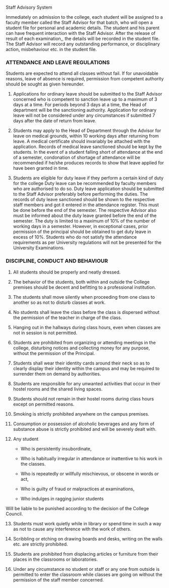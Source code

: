 Staff Advisory System

Immediately on admission to the college, each student will be assigned to a faculty member called the Staff Advisor for that batch, who will open a student file for personal and academic details. The student and his parent can have frequent interaction with the Staff Advisor. After the release of result of each examination,, the details will be recorded in the student file. The Staff Advisor will record any outstanding performance, or disciplinary action, misbehaviour etc. in the student file.

### ATTENDANCE AND LEAVE REGULATIONS

Students are expected to attend all classes without fail. If for unavoidable reasons, leave of absence is required, permission from competent authority should be sought as given hereunder.

1.  Applications for ordinary leave should be submitted to the Staff Advisor concerned who is competent to sanction leave up to a maximum of 3 days at a time. For periods beyond 3 days at a time, the Head of department will be the sanctioning authority. Application for ordinary leave will not be considered under any circumstances if submitted 7 days after the date of return from leave.
    
2.  Students may apply to the Head of Department through the Advisor for leave on medical grounds, within 10 working days after returning from leave. A medical certificate should invariably be attached with the application. Records of medical leave sanctioned should be kept by the students. In the event of a student falling short of attendance at the end of a semester, condonation of shortage of attendance will be recommended if he/she produces records to show that leave applied for have been granted in time.
    
3.  Students are eligible for duty leave if they perform a certain kind of duty for the college Duty leave can be recommended by faculty members who are authorised to do so. Duty leave application should be submitted to the Staff Advisor preferably before performing the duties. The records of duty leave sanctioned should be shown to the respective staff members and got it entered in the attendance register. This must be done before the end of the semester. The respective Advisor also must be informed about the duty leave granted before the end of the semester. The duty is limited to a maximum of 10% of the number of working days in a semester. However, in exceptional cases, prior permission of the principal should be obtained to get duty leave in excess of 10%. Students who do not satisfy the attendance requirements as per University regulations will not be presented for the University Examinations.
    

### DISCIPLINE, CONDUCT AND BEHAVIOUR

1.  All students should be properly and neatly dressed.
    
2.  The behavior of the students, both within and outside the College premises should be decent and befitting to a professional institution.
    
3.  The students shall move silently when proceeding from one class to another so as not to disturb classes at work.
    
4.  No students shall leave the class before the class is dispersed without the permission of the teacher in charge of the class.
    
5.  Hanging out in the hallways during class hours, even when classes are not in session is not permitted.
    
6.  Students are prohibited from organizing or attending meetings in the college, disturbing notices and collecting money for any purpose, without the permission of the Principal.
    
7.  Students shall wear their identity cards around their neck so as to clearly display their identity within the campus and may be required to surrender them on demand by authorities.
    
8.  Students are responsible for any unwanted activities that occur in their hostel rooms and the shared living spaces.
    
9.  Students should not remain in their hostel rooms during class hours except on permitted reasons.
    
10.  Smoking is strictly prohibited anywhere on the campus premises.
    
11.  Consumption or possession of alcoholic beverages and any form of substance abuse is strictly prohibited and will be severely dealt with.
    
12.  Any student

       - Who is persistently insubordinate,
            
       - Who is habitually irregular in attendance or inattentive to his work in the classes.
            
       - Who is repeatedly or willfully mischievous, or obscene in words or act,
            
       - Who is guilty of fraud or malpractices at examinations,
            
       - Who indulges in ragging junior students
        
   Will be liable to be punished according to the decision of the College Council.
    
13.  Students must work quietly while in library or spend time in such a way as not to cause any interference with the work of others.
    
14.  Scribbling or etching on drawing boards and desks, writing on the walls etc. are strictly prohibited.
    
15.  Students are prohibited from displacing articles or furniture from their places in the classrooms or laboratories.
    
16.  Under any circumstance no student or staff or any one from outside is permitted to enter the classroom while classes are going on without the permission of the staff member concerned.
